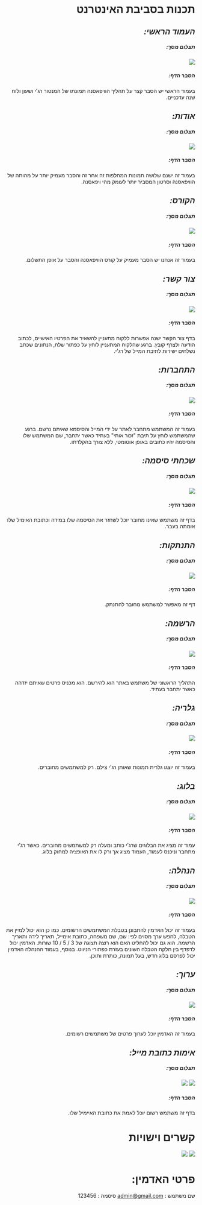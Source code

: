 
<div dir="rtl">

# **תכנות בסביבת האינטרנט**
## ***העמוד הראשי:***
##### תצלום מסך:
![](screenshots/Image1.png)
##### הסבר הדף:
בעמוד הראשי יש הסבר קצר על תהליך הוויפאסנה תמונתו של המנטור רג'י  ושעון ולוח שנה עדכניים.

## ***אודות:***
##### תצלום מסך:
![](screenshots/Image2.png)
##### הסבר הדף:
בעמוד זה ישנם שלושה תמונות המחלפות זה אחר זה והסבר מעמיק יותר על מהותה של הוויפאסנה וסרטון המסביר יותר לעומק מהי 
ויפאסנה.

## ***הקורס:***
##### תצלום מסך:
![](screenshots/Image3.png)
##### הסבר הדף:
בעמוד זה אנחנו יש הסבר מעמיק על קורס הוויפאסנה והסבר על אופן התשלום.

## ***צור קשר:***
##### תצלום מסך:
![](screenshots/Image4.png)
##### הסבר הדף:
בדף צור הקשר ישנה אפשרות ללקוח מתעניין להשאיר את הפרטיו האישיים, לכתוב הודעה ולצרף קובץ. ברגע שהלקוח המתעניין לוחץ על כפתור שלח, הנתונים שכתב נשלחים ישירות לתיבת המייל של רג'י.

## ***התחברות:***
##### תצלום מסך:
![](screenshots/Image5.png)
##### הסבר הדף:
בעמוד זה המשתמש מתחבר לאתר על ידי המייל והסיסמא שאיתם נרשם. ברגע שהמשתמש לוחץ על תיבת "זכור אותי" בעתיד כאשר יתחבר, שם המשתמש שלו והסיסמה יהיו כתובים באופן אוטומטי, ללא צורך בהקלדתו.

## ***שכחתי סיסמה:***
##### תצלום מסך:
![](screenshots/Image6.png)
##### הסבר הדף:
בדף זה משתמש שאינו מחובר יוכל לשחזר את הסיסמה שלו במידה וכתובת האימיל שלו אומתה בעבר.

## ***התנתקות:***
##### תצלום מסך:
![](screenshots/Image7.png)
##### הסבר הדף:
דף זה מאפשר למשתמש מחובר להתנתק.

## ***הרשמה:***
##### תצלום מסך:
![](screenshots/Image7.png)
##### הסבר הדף:
התהליך הראשוני של משתמש באתר הוא להירשם. הוא מכניס פרטים שאיתם יזדהה כאשר יתחבר בעתיד.

## ***גלריה:***
##### תצלום מסך:
![](screenshots/Image8.png)
##### הסבר הדף:
בעמוד זה יוצגו גלרית תמונות שאותן רג'י צילם. רק למשתמשים מחוברים.

## ***בלוג:***
##### תצלום מסך:
![](screenshots/Image9.png)
##### הסבר הדף:
עמוד זה מציג את הבלוגים שרג'י כותב ומעלה רק למשתמשים מחוברים.
כאשר רג'י מתחבר וניכנס לעמוד, העמוד מציג אך ורק לו את האופציה למחוק בלוג.

## ***הנהלה:***
##### תצלום מסך:
![](screenshots/Image10.png)
##### הסבר הדף:
בעמוד זה יכול האדמין להתבונן בטבלת המשתמשים הרשומים. כמו כן הוא יכול למיין את הטבלה, לחפש ערך מסוים לפי: שם, שם משפחה, כתובת אימייל, תאריך לידה ותאריך הרשמה. הוא גם יכול להחליט האם הוא רוצה תצוגה של 3 / 5 / 10 שורות.
האדמין יכול לדפדף בין חלקח הטבלה השונים בעזרת כפתורי הניווט. בנוסף, בעמוד ההנהלה האדמין יכול לפרסם בלוג חדש, בעל תמונה, כותרת ותוכן.

## ***ערוך:***
##### תצלום מסך:
![](screenshots/Image11.png)
##### הסבר הדף:
בעמוד זה האדמין יוכל לערוך פרטים של משתמשים רשומים.

## ***אימות כתובת מייל:***
##### תצלום מסך:
![](screenshots/Image12.png) ![](screenshots/Image13.png)
##### הסבר הדף:
בדף זה משתמש רשום יוכל לאמת את כתובת האיימיל שלו.


# **קשרים וישויות**
![](screenshots/Image15.png) ![](screenshots/Image14.png)


# **פרטי האדמין:**
שם משתמש : admin@gmail.com
סיסמה : 123456 

</div>

